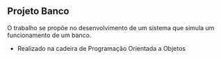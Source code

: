 ## Projeto Banco
<div>
<p>O trabalho se propõe no desenvolvimento de um sistema que simula um funcionamento de um banco.</p>
<ul>
<li>Realizado na cadeira de Programação Orientada a Objetos</li>
</ul>
</div>

